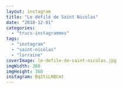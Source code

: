 ```yaml
---
layout: instagram
title: "Le défilé de Saint Nicolas"
date: "2018-12-01"
categories: 
  - "trucs-instagrammes"
tags: 
  - "instagram"
  - "saint-nicolas"
  - "lorraine"
coverImage: le-defile-de-saint-nicolas.jpg
imgWidth: 360
imgHeight: 360
instagram: Bq2tiLNBCmt
---
```

